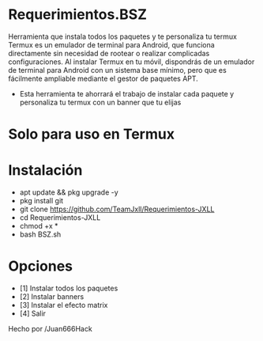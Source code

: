 # Requerimientos.BSZ
Herramienta que instala todos los paquetes y te personaliza tu termux
Termux es un emulador de terminal para Android, que funciona directamente sin necesidad de rootear o realizar complicadas configuraciones.
Al instalar Termux en tu móvil, dispondrás de un emulador de terminal para Android con un sistema base mínimo, pero que es fácilmente ampliable mediante el gestor de paquetes APT.
- Esta herramienta te ahorrará el trabajo de instalar cada paquete y personaliza tu termux con un banner que tu elijas

# Solo para uso en Termux
# Instalación
- apt update && pkg upgrade -y
- pkg install git
- git clone https://github.com/TeamJxll/Requerimientos-JXLL
- cd Requerimientos-JXLL
- chmod +x *
- bash BSZ.sh

# Opciones
- [1] Instalar todos los paquetes
- [2] Instalar banners
- [3] Instalar el efecto matrix
- [4] Salir

Hecho por /Juan666Hack
